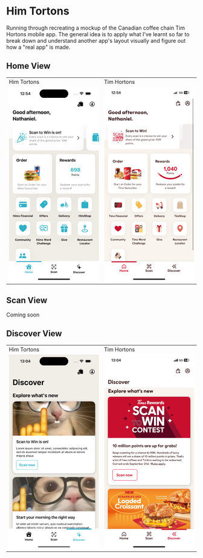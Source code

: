 # Him Tortons

Running through recreating a mockup of the Canadian coffee chain Tim Hortons mobile app. The general idea is to apply what I've learnt so far to break down and understand another app's layout visually and figure out how a "real app" is made.

## Home View

<table>
  <tr>
    <td>Him Tortons</td>
     <td>Tim Hortons</td>
  </tr>
  <tr>
    <td><img src="screenshots/ht-home.png" width=270></td>
    <td><img src="screenshots/th-home.jpeg" width=270></td>
  </tr>
 </table>

## Scan View

Coming soon

## Discover View

<table>
  <tr>
    <td>Him Tortons</td>
     <td>Tim Hortons</td>
  </tr>
  <tr>
    <td><img src="screenshots/ht-discover.png" width=270></td>
    <td><img src="screenshots/th-discover.jpeg" width=270></td>
  </tr>
 </table>
